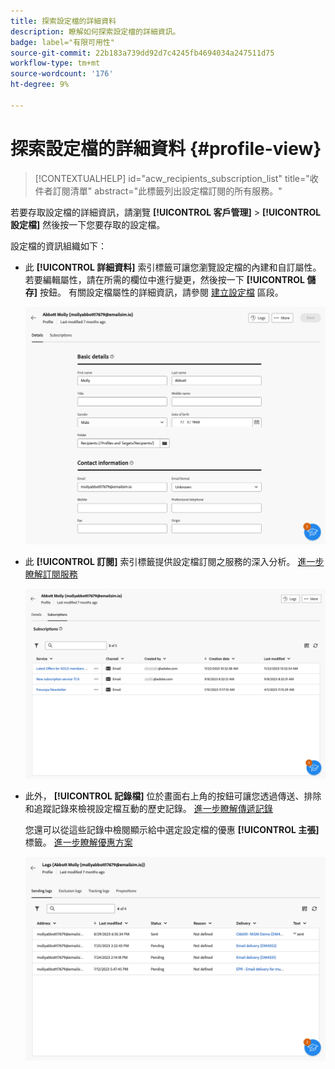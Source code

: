 ```yaml
---
title: 探索設定檔的詳細資料
description: 瞭解如何探索設定檔的詳細資訊。
badge: label="有限可用性"
source-git-commit: 22b183a739dd92d7c4245fb4694034a247511d75
workflow-type: tm+mt
source-wordcount: '176'
ht-degree: 9%

---
```


# 探索設定檔的詳細資料 {#profile-view}

>[!CONTEXTUALHELP]
>id="acw_recipients_subscription_list"
>title="收件者訂閱清單"
>abstract="此標籤列出設定檔訂閱的所有服務。"

若要存取設定檔的詳細資訊，請瀏覽 **[!UICONTROL 客戶管理]** > **[!UICONTROL 設定檔]** 然後按一下您要存取的設定檔。

設定檔的資訊組織如下：

* 此 **[!UICONTROL 詳細資料]** 索引標籤可讓您瀏覽設定檔的內建和自訂屬性。 若要編輯屬性，請在所需的欄位中進行變更，然後按一下 **[!UICONTROL 儲存]** 按鈕。 有關設定檔屬性的詳細資訊，請參閱 [建立設定檔](create-profile.md) 區段。

  ![](assets/profile-details.png)

* 此 **[!UICONTROL 訂閱]** 索引標籤提供設定檔訂閱之服務的深入分析。 [進一步瞭解訂閱服務](manage-services.md)

  ![](assets/profile-subscriptions.png)

* 此外， **[!UICONTROL 記錄檔]** 位於畫面右上角的按鈕可讓您透過傳送、排除和追蹤記錄來檢視設定檔互動的歷史記錄。 [進一步瞭解傳遞記錄](../monitor/delivery-logs.md)

  您還可以從這些記錄中檢閱顯示給中選定設定檔的優惠 **[!UICONTROL 主張]** 標籤。 [進一步瞭解優惠方案](../msg/offers.md)

  ![](assets/profile-logs.png)

